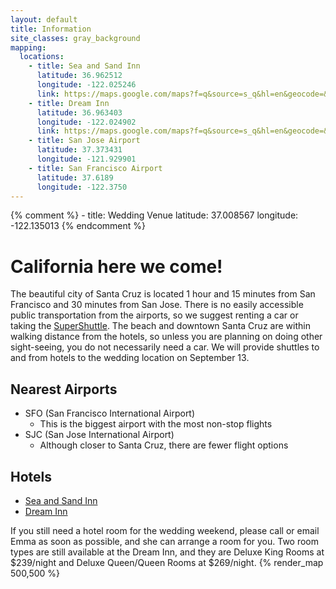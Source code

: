 ```yaml
---
layout: default
title: Information
site_classes: gray_background
mapping:
  locations:
    - title: Sea and Sand Inn
      latitude: 36.962512
      longitude: -122.025246
      link: https://maps.google.com/maps?f=q&source=s_q&hl=en&geocode=&q=Sea+and+Sand+Inn,+West+Cliff+Drive,+Santa+Cruz,+CA&aq=0&oq=sea&sll=36.962512,-122.025246&sspn=0.099443,0.198097&vpsrc=0&t=h&ie=UTF8&hq=Sea+and+Sand+Inn,+West+Cliff+Drive,+Santa+Cruz,+CA&ll=36.962169,-122.025533&spn=0.024861,0.049524&z=15&iwloc=A&cid=11767563974410813267
    - title: Dream Inn
      latitude: 36.963403
      longitude: -122.024902
      link: https://maps.google.com/maps?f=q&source=s_q&hl=en&geocode=&q=Dream+Inn,+West+Cliff+Drive,+Santa+Cruz,+CA&aq=&sll=36.962169,-122.025533&sspn=0.024861,0.049524&vpsrc=0&t=h&ie=UTF8&hq=Dream+Inn,&hnear=W+Cliff+Dr,+Santa+Cruz,+California+95060&ll=36.963643,-122.025275&spn=0.02486,0.049524&z=15&iwloc=A&cid=4076966699112695307
    - title: San Jose Airport
      latitude: 37.373431
      longitude: -121.929901
    - title: San Francisco Airport
      latitude: 37.6189
      longitude: -122.3750
---
```

{% comment %}
    - title: Wedding Venue
      latitude: 37.008567
      longitude: -122.135013
{% endcomment %}


California here we come!
=====


The beautiful city of Santa Cruz is located 1 hour and 15 minutes from San Francisco and 30 minutes from San Jose.  There is no easily accessible public transportation from the airports, so we suggest renting a car or taking the <a href="http://www.supershuttle.com/Locations/SFOAirportShuttleSanFrancisco.aspx" target="_blank">SuperShuttle</a>. The beach and downtown Santa Cruz are within walking distance from the hotels, so unless you are planning on doing other sight-seeing, you do not necessarily need a car. We will provide shuttles to and from hotels to the wedding location on September 13.


Nearest Airports
-----
- SFO (San Francisco International Airport)
    - This is the biggest airport with the most non-stop flights
- SJC (San Jose International Airport)
    - Although closer to Santa Cruz, there are fewer flight options

Hotels
-----
- <a href="http://www.santacruzmotels.com/sea_and_sand.html" target="_blank">Sea and Sand Inn</a>
- <a href="http://www.jdvhotels.com/hotels/california/central-coast-hotels/santa-cruz-dream-inn" target="_blank">Dream Inn</a>

If you still need a hotel room for the wedding weekend, please call or email Emma as soon as possible, and she can arrange a room for you. Two room types are still available at the Dream Inn, and they are Deluxe King Rooms at $239/night and Deluxe Queen/Queen Rooms at $269/night.
{% render_map 500,500 %}
